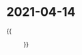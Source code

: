 # 2021-04-14


<!--more-->

{{<figure src="https://jiangbao-1258001083.cos.ap-shanghai.myqcloud.com/paopao201210410.jpg" title="重新出发">}}
